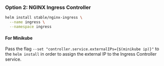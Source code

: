
### Option 2: NGINX Ingress Controller

```sh
helm install stable/nginx-ingress \
  --name ingress \
  --namespace ingress
```

#### For Minikube

Pass the flag `--set "controller.service.externalIPs={$(minikube ip)}"` to the `helm install` in
order to assign the external IP to the Ingress Controller service.
